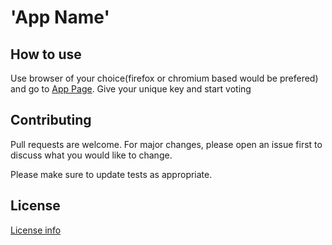 # 'App Name'

## How to use
Use browser of your choice(firefox or chromium based would be prefered) and go to [App Page](http://subdomain.domain.topdomain/'appname'). Give your unique key and start voting

## Contributing
Pull requests are welcome. For major changes, please open an issue first to discuss what you would like to change.

Please make sure to update tests as appropriate.

## License
[License info](LICENSE)